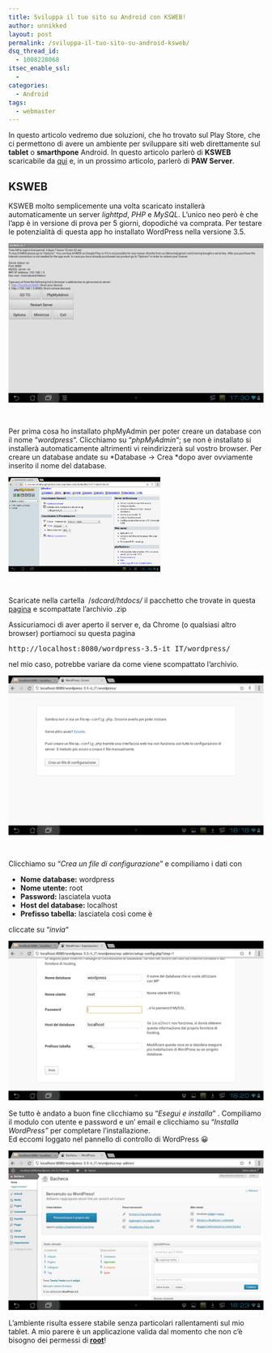 ```yaml
---
title: Sviluppa il tuo sito su Android con KSWEB!
author: unnikked
layout: post
permalink: /sviluppa-il-tuo-sito-su-android-ksweb/
dsq_thread_id:
  - 1008228068
itsec_enable_ssl:
  - 
categories:
  - Android
tags:
  - webmaster
---
```


In questo articolo vedremo due soluzioni, che ho trovato sul Play Store, che ci permettono di avere un ambiente per sviluppare siti web direttamente sul **tablet** o **smarthpone** Android. In questo articolo parlerò di **KSWEB** scaricabile da <a href="https://play.google.com/store/apps/details?id=ru.kslabs.ksweb&hl=it" target="_blank">qui</a> e, in un prossimo articolo, parlerò di **PAW Server**.

## KSWEB

KSWEB molto semplicemente una volta scaricato installerà automaticamente un server *lighttpd*, *PHP* e *MySQL*. L&#8217;unico neo però è che l&#8217;app è in versione di prova per 5 giorni, dopodiché va comprata. Per testare le potenzialità di questa app ho installato WordPress nella versione 3.5.

![KSWEB Main App][1]</a> 

&nbsp;

Per prima cosa ho installato phpMyAdmin per poter creare un database con il nome &#8220;*wordpress*&#8220;. Clicchiamo su &#8220;*phpMyAdmin*&#8220;; se non è installato si installerà automaticamente altrimenti vi reindirizzerà sul vostro browser. Per creare un database andate su *Database -> Crea *dopo aver ovviamente inserito il nome del database.

<img alt="KSWEB PHPMyAdmin" src="/wp-content/uploads/2013/01/Screenshot_2013-01-04-18-16-40.png" width="300" height="187" />

&nbsp;

Scaricate nella cartella  /*sdcard/htdocs/* il pacchetto che trovate in questa<a href="http://it.wordpress.org/" target="_blank"> pagina</a> e scompattate l&#8217;archivio .zip

Assicuriamoci di aver aperto il server e, da Chrome (o qualsiasi altro browser) portiamoci su questa pagina

<pre class="lang:default highlight:0 decode:true">http://localhost:8080/wordpress-3.5-it_IT/wordpress/</pre>

nel mio caso, potrebbe variare da come viene scompattato l&#8217;archivio.

![KSWEB Installazione WordPress][2]

&nbsp;

Clicchiamo su &#8220;*Crea un file di configurazione*&#8221; e compiliamo i dati con

  * **Nome database:** wordpress
  * **Nome utente:** root
  * **Password:** lasciatela vuota
  * **Host del database:** localhost
  * **Prefisso tabella:** lasciatela così come è

<div>
  cliccate su &#8220;<em>invia</em>&#8220;
</div>

<div>
</div>

<div>
  <p>
    <img alt="KSWEB Form Installazione WordPress" src="/wp-content/uploads/2013/01/Screenshot_2013-01-04-18-20-38.png" />
  </p>
</div>

<div>
  Se tutto è andato a buon fine clicchiamo su &#8220;<em>Esegui e installa</em>&#8221; . Compiliamo il modulo con utente e password e un&#8217; email e clicchiamo su &#8220;<em>Installa WordPress&#8221; </em>per completare l&#8217;installazione.
</div>

<div>
</div>

<div>
  Ed eccomi loggato nel pannello di controllo di WordPress 😀
</div>

<div>
</div>

<div>
  <p>
    <img alt="KSWEB Pannello Admin WordPress" src="/wp-content/uploads/2013/01/Screenshot_2013-01-04-18-23-47.png" />
  </p>
  
  <p>
    L&#8217;ambiente risulta essere stabile senza particolari rallentamenti sul mio tablet. A mio parere è un applicazione valida dal momento che non c&#8217;è bisogno dei permessi di<strong> </strong><span style="text-decoration: underline;"><strong>root</strong></span>!
  </p>
</div>


 [1]: /wp-content/uploads/2013/01/Screenshot_2013-01-04-17-30-51.png
 [2]: /wp-content/uploads/2013/01/Screenshot_2013-01-04-18-18-16.png